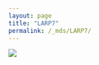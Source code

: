 ```yaml
---
layout: page
title: "LARP7"
permalink: /_mds/LARP7/
---
```


![](../../algns0/5HSAA057962_aln_report.png?raw=true)